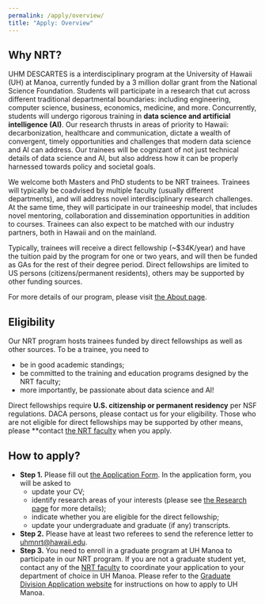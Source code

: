 ```yaml
---
permalink: /apply/overview/
title: "Apply: Overview"
---
```


## Why NRT?

UHM DESCARTES is a interdisciplinary program at the University of
Hawaii (UH) at Manoa, currently funded by a 3 million dollar grant
from the National Science Foundation.  Students will participate in a
research that cut across different traditional departmental
boundaries: including engineering, computer science, business,
economics, medicine, and more.  Concurrently, students will undergo
rigorous training in **data science and artificial intelligence
(AI)**. Our research thrusts in areas of priority to Hawaii:
decarbonization, healthcare and communication, dictate a wealth of
convergent, timely opportunities and challenges that modern data
science and AI can address. Our trainees will be cognizant of
not just technical details of data science and AI, but also address
how it can be properly harnessed towards policy and societal goals.

We welcome both Masters and PhD students to be NRT trainees. Trainees
will typically be coadvised by multiple faculty (usually different
departments), and will address novel interdisciplinary research
challenges.  At the same time, they will participate in our
traineeship model, that includes novel mentoring, collaboration and
dissemination opportunities in addition to courses. Trainees can also
expect to be matched with our industry partners, both in Hawaii and
on the mainland.

Typically, trainees will receive a direct fellowship (~$34K/year) and
have the tuition paid by the program for one or two years, and will
then be funded as GAs for the rest of their degree period. Direct
fellowships are limited to US persons (citizens/permanent residents),
others may be supported by other funding sources.

For more details of our program, please visit [the About page](../about.md).

## Eligibility

Our NRT program hosts trainees funded by direct fellowships as well as other sources. To be a trainee, you need to
- be in good academic standings;
- be committed to the training and education programs designed by the NRT faculty;
- more importantly, be passionate about data science and AI!

Direct fellowships require **U.S. citizenship or permanent residency** per NSF
regulations. DACA persons, please contact us for your eligibility. Those who
are not eligible for direct fellowships may be supported by other means, please **contact [the NRT faculty](../people/leadership-team.md) when you apply.


## How to apply?

- **Step 1.** Please fill out [the Application Form](https://forms.gle/D37NfAoUqhFayUse7). In the application form, you will be asked to
    - update your CV;
    - identify research areas of your interests (please see [the Research page](../research/overview.md) for more details);
    - indicate whether you are eligible for the direct fellowship;
    - update your undergraduate and graduate (if any) transcripts.
- **Step 2.** Please have at least two referees to send the reference letter to uhmnrt@hawaii.edu.
- **Step 3.** You need to enroll in a graduate program at UH Manoa to participate in our NRT program. If you are not a graduate student yet, contact any of the
[NRT faculty](../people/leadership-team.md) to coordinate your application to your department of choice in UH Manoa. Please refer to the [Graduate Division Application website](https://manoa.hawaii.edu/graduate/how-to-apply/) for instructions on how to apply to UH Manoa.
